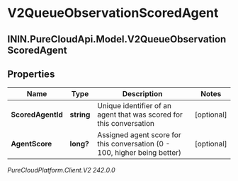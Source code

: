 # V2QueueObservationScoredAgent

## ININ.PureCloudApi.Model.V2QueueObservationScoredAgent

## Properties

|Name | Type | Description | Notes|
|------------ | ------------- | ------------- | -------------|
| **ScoredAgentId** | **string** | Unique identifier of an agent that was scored for this conversation | [optional] |
| **AgentScore** | **long?** | Assigned agent score for this conversation (0 - 100, higher being better) | [optional] |



_PureCloudPlatform.Client.V2 242.0.0_
